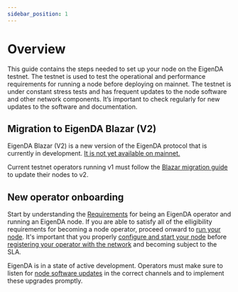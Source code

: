 ```yaml
---
sidebar_position: 1
---
```

# Overview

This guide contains the steps needed to set up your node on the EigenDA testnet.
The testnet is used to test the operational and performance requirements for
running a node before deploying on mainnet. The testnet is under constant stress
tests and has frequent updates to the node software and other network
components. It’s important to check regularly for new updates to the software
and documentation.

## Migration to EigenDA Blazar (V2)
EigenDA Blazar (V2) is a new version of the EigenDA protocol that is currently in development. <ins>It is not yet available on mainnet.</ins>

Current testnet operators running v1 must follow the [Blazar migration guide](./blazar-migration.md) to update their nodes to v2.

## New operator onboarding
Start by understanding the [Requirements](requirements/requirements-overview.md) for being an EigenDA operator and running an EigenDA node. If you are able to satisfy all of the elligibility requirements for becoming a node operator, proceed onward to [run your node](run-a-node/run-overview.md). It's important that you properly [configure and start your node](./run-a-node/run-with-docker/) before [registering your operator with the network](./run-a-node/registration/) and becoming subject to the SLA. 

EigenDA is in a state of active development. Operators must make sure to listen for [node software updates](./upgrades/software-upgrades/) in the correct channels and to implement these upgrades promptly.


